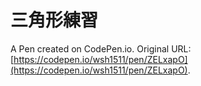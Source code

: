 # 三角形練習

A Pen created on CodePen.io. Original URL: [https://codepen.io/wsh1511/pen/ZELxapO](https://codepen.io/wsh1511/pen/ZELxapO).


